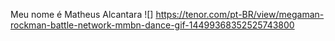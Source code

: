 Meu nome é Matheus Alcantara
![] https://tenor.com/pt-BR/view/megaman-rockman-battle-network-mmbn-dance-gif-14499368352525743800
